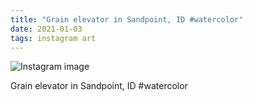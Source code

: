 ```yaml
---
title: "Grain elevator in Sandpoint, ID #watercolor"
date: 2021-01-03
tags: instagram art
---
```


![Instagram image](/media/135358260_418116219337247_929311545069847178_n_17928868579472814.jpg)

Grain elevator in Sandpoint, ID #watercolor
